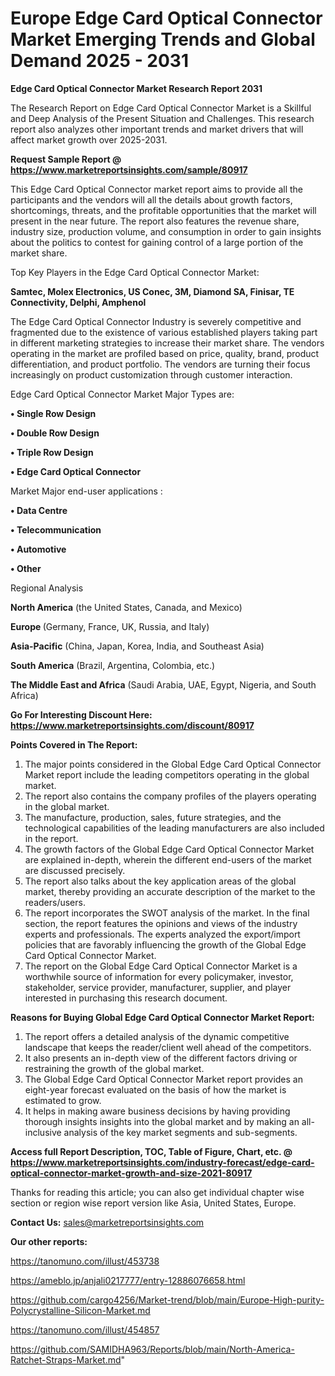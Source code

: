  # Europe Edge Card Optical Connector Market Emerging Trends and Global Demand 2025 - 2031

<strong>Edge Card Optical Connector Market Research Report 2031</strong>

The Research Report on Edge Card Optical Connector Market is a Skillful and Deep Analysis of the Present Situation and Challenges. This research report also analyzes other important trends and market drivers that will affect market growth over 2025-2031.

<strong>Request Sample Report @ <a href=https://www.marketreportsinsights.com/sample/80917>https://www.marketreportsinsights.com/sample/80917</a></strong>

This Edge Card Optical Connector market report aims to provide all the participants and the vendors will all the details about growth factors, shortcomings, threats, and the profitable opportunities that the market will present in the near future. The report also features the revenue share, industry size, production volume, and consumption in order to gain insights about the politics to contest for gaining control of a large portion of the market share.

Top Key Players in the Edge Card Optical Connector Market:

<strong>Samtec, Molex Electronics, US Conec, 3M, Diamond SA, Finisar, TE Connectivity, Delphi, Amphenol</strong>

The Edge Card Optical Connector Industry is severely competitive and fragmented due to the existence of various established players taking part in different marketing strategies to increase their market share. The vendors operating in the market are profiled based on price, quality, brand, product differentiation, and product portfolio. The vendors are turning their focus increasingly on product customization through customer interaction.

Edge Card Optical Connector Market Major Types are:

<strong>• Single Row Design

• Double Row Design

• Triple Row Design

• Edge Card Optical Connector</strong>

Market Major end-user applications :

<strong>• Data Centre

• Telecommunication

• Automotive

• Other</strong>

Regional Analysis

</u><strong><b>North America</b></strong> (the United States, Canada, and Mexico)

<strong><b>Europe </b></strong>(Germany, France, UK, Russia, and Italy)

<strong><b>Asia-Pacific</b></strong> (China, Japan, Korea, India, and Southeast Asia)

<strong><b>South America</b></strong> (Brazil, Argentina, Colombia, etc.)

<strong><b>The Middle East and Africa</b></strong> (Saudi Arabia, UAE, Egypt, Nigeria, and South Africa)

<strong>Go For Interesting Discount Here: <a href=https://www.marketreportsinsights.com/discount/80917>https://www.marketreportsinsights.com/discount/80917</a></strong>

<strong>Points Covered in The Report:</strong>
<ol>
  <li>The major points considered in the Global Edge Card Optical Connector Market report include the leading competitors operating in the global market.</li>
  <li>The report also contains the company profiles of the players operating in the global market.</li>
  <li>The manufacture, production, sales, future strategies, and the technological capabilities of the leading manufacturers are also included in the report.</li>
  <li>The growth factors of the Global Edge Card Optical Connector Market are explained in-depth, wherein the different end-users of the market are discussed precisely.</li>
  <li>The report also talks about the key application areas of the global market, thereby providing an accurate description of the market to the readers/users.</li>
  <li>The report incorporates the SWOT analysis of the market. In the final section, the report features the opinions and views of the industry experts and professionals. The experts analyzed the export/import policies that are favorably influencing the growth of the Global Edge Card Optical Connector Market.</li>
  <li>The report on the Global Edge Card Optical Connector Market is a worthwhile source of information for every policymaker, investor, stakeholder, service provider, manufacturer, supplier, and player interested in purchasing this research document.</li>
</ol>
<strong>Reasons for Buying Global Edge Card Optical Connector Market Report:</strong>

<ol>
  <li>The report offers a detailed analysis of the dynamic competitive landscape that keeps the reader/client well ahead of the competitors.</li>
  <li>It also presents an in-depth view of the different factors driving or restraining the growth of the global market.</li>
  <li>The Global Edge Card Optical Connector Market report provides an eight-year forecast evaluated on the basis of how the market is estimated to grow.</li>
  <li>It helps in making aware business decisions by having providing thorough insights insights into the global market and by making an all-inclusive analysis of the key market segments and sub-segments.</li>
</ol>
<strong>Access full Report Description, TOC, Table of Figure, Chart, etc. @ <a href=https://www.marketreportsinsights.com/industry-forecast/edge-card-optical-connector-market-growth-and-size-2021-80917>https://www.marketreportsinsights.com/industry-forecast/edge-card-optical-connector-market-growth-and-size-2021-80917</a></strong>


Thanks for reading this article; you can also get individual chapter wise section or region wise report version like Asia, United States, Europe.

<strong>Contact Us:</strong>
sales@marketreportsinsights.com

<strong>Our other reports:</strong>

<a href=https://tanomuno.com/illust/453738>https://tanomuno.com/illust/453738</a>

<a href=https://ameblo.jp/anjali0217777/entry-12886076658.html>https://ameblo.jp/anjali0217777/entry-12886076658.html</a>

<a href=https://github.com/cargo4256/Market-trend/blob/main/Europe-High-purity-Polycrystalline-Silicon-Market.md>https://github.com/cargo4256/Market-trend/blob/main/Europe-High-purity-Polycrystalline-Silicon-Market.md</a>

<a href=https://tanomuno.com/illust/454857>https://tanomuno.com/illust/454857</a>

<a href=https://github.com/SAMIDHA963/Reports/blob/main/North-America-Ratchet-Straps-Market.md>https://github.com/SAMIDHA963/Reports/blob/main/North-America-Ratchet-Straps-Market.md</a>"
